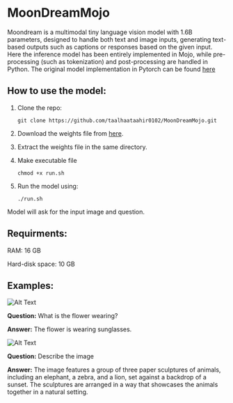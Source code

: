 # MoonDreamMojo
Moondream is a multimodal tiny language vision model with 1.6B parameters, designed to handle both text and image inputs, generating text-based outputs such as captions or responses based on the given input. Here the inference model has been entirely implemented in Mojo, while pre-processing (such as tokenization) and post-processing are handled in Python. The original model implementation in Pytorch can be found [here](https://github.com/vikhyat/moondream)
## How to use the model:
1. Clone the repo:

   ```git clone https://github.com/taalhaataahir0102/MoonDreamMojo.git```

2. Download the weights file from [here](https://drive.google.com/file/d/1Z2AJtBZuWO2gBgzJdaMOJ0aZeNiBnQQv/view?usp=sharing).

3. Extract the weights file in the same directory.

4. Make executable file

   ```chmod +x run.sh```

5. Run the model using:

   ```./run.sh```

Model will ask for the input image and question. 
## Requirments:
RAM: 16 GB

Hard-disk space: 10 GB
## Examples:
![Alt Text](assets/flower.jpeg)

**Question:** What is the flower wearing?

**Answer:** The flower is wearing sunglasses.

![Alt Text](assets/example.jpeg)

**Question:** Describe the image

**Answer:** The image features a group of three paper sculptures of animals, including an elephant, a zebra, and a lion, set against a backdrop of a sunset. The sculptures are arranged in a way that showcases the animals together in a natural setting.
